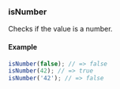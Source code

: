 ### isNumber

Checks if the value is a number.

#### Example

```js
isNumber(false); // => false
isNumber(42); // => true
isNumber('42'); // => false
```